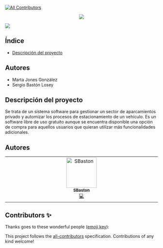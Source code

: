 
<!-- ALL-CONTRIBUTORS-BADGE:START - Do not remove or modify this section -->
[![All Contributors](https://img.shields.io/badge/all_contributors-1-orange.svg?style=flat-square)](#contributors-)
<!-- ALL-CONTRIBUTORS-BADGE:END -->
<p align="center">
<img src= "https://github.com/martaajonees/dss2023-2024-FastPark/assets/100365874/03d13cd2-89da-4408-ac8a-6fdc75e575b8">
</p>
   
<p align="left">
   <img src="https://img.shields.io/badge/STATUS-EN%20DESAROLLO-green">
   </p>


## Índice 
* [Descripción del proyecto](#descripción-del-proyecto)
## Autores
- Marta Jones González
- Sergio Bastón Losey

## Descripción del proyecto
Se trata de un sistema software para gestionar un sector de aparcamientos privado y automizar los procesos de estacionamiento de un vehículo. Es un software libre de uso gratuito aunque se encuentra disponible una opción de compra para aquellos usuarios que quieran utilizar más funcionalidades adicionales.


## Autores

<!-- ALL-CONTRIBUTORS-LIST:START - Do not remove or modify this section -->
<!-- prettier-ignore-start -->
<!-- markdownlint-disable -->
<table>
  <tbody>
    <tr>
      <td align="center" valign="top" width="14.28%"><a href="https://github.com/SBaston"><img src="https://avatars.githubusercontent.com/u/101277911?v=4?s=100" width="100px;" alt="SBaston"/><br /><sub><b>SBaston</b></sub></a><br /><a href="https://github.com/martaajonees/dss2023-2024-FastPark/commits?author=SBaston" title="Code">💻</a></td>
    </tr>
  </tbody>
</table>

<!-- markdownlint-restore -->
<!-- prettier-ignore-end -->

<!-- ALL-CONTRIBUTORS-LIST:END -->

## Contributors ✨

Thanks goes to these wonderful people ([emoji key](https://allcontributors.org/docs/en/emoji-key)):

<!-- ALL-CONTRIBUTORS-LIST:START - Do not remove or modify this section -->
<!-- prettier-ignore-start -->
<!-- markdownlint-disable -->
<!-- markdownlint-restore -->
<!-- prettier-ignore-end -->
<!-- ALL-CONTRIBUTORS-LIST:END -->

This project follows the [all-contributors](https://github.com/all-contributors/all-contributors) specification. Contributions of any kind welcome!